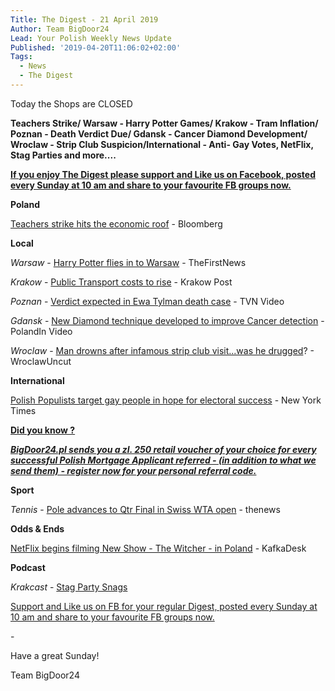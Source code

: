 ```yaml
---
Title: The Digest - 21 April 2019
Author: Team BigDoor24
Lead: Your Polish Weekly News Update
Published: '2019-04-20T11:06:02+02:00'
Tags:
  - News
  - The Digest
---
```

Today the Shops are CLOSED

**Teachers Strike/ Warsaw - Harry Potter Games/ Krakow - Tram Inflation/ Poznan - Death Verdict Due/ Gdansk - Cancer Diamond Development/ Wroclaw - Strip Club Suspicion/International - Anti- Gay Votes, NetFlix, Stag Parties and more....**

[**If you enjoy The Digest please support and Like us on Facebook, posted every Sunday at 10 am and share to your favourite FB groups now.**](https://www.facebook.com/bigdoor24/)

<div class="sharethis-inline-share-buttons"></div>

**Poland**

[Teachers strike hits the economic roof](https://www.bloomberg.com/news/articles/2019-04-12/populist-economic-policy-hits-limits-in-polish-teacher-strike) - Bloomberg

**Local**

_Warsaw_ - [ Harry Potter flies in to Warsaw](https://www.thefirstnews.com/article/harry-potter-fans-descend-on-warsaw-to-play-quidditch-in-european-quidditch-cup-5553) - TheFirstNews

_Krakow_ - [Public Transport costs to rise](http://www.krakowpost.com/20133/2019/03/public-transport-ticket-prices-to-increase) - Krakow Post

_Poznan_ - [Verdict expected in Ewa Tylman death case](https://www.tvn24.pl/tvn24-news-in-english,157,m/on-17-april-the-court-will-pass-the-verdict-in-ewa-tylman-s-death-case,925961.html) - TVN Video

_Gdansk_ - [New Diamond technique developed to improve Cancer detection](https://polandin.com/42195189/diamond-origami-to-help-detect-cancer-faster) - PolandIn Video

_Wroclaw_ - [Man drowns after infamous strip club visit...was he drugged](http://wroclawuncut.com/2019/04/10/infamous-strip-club-implicated-in-tragic-death-of-dariusz-goral/)? - WroclawUncut

**International**

[Polish Populists target gay people in hope for electoral success](https://www.nytimes.com/2019/04/07/world/europe/poland-gay-rights.html) - New York Times

[**Did you know ?**](https://bigdoor24.pl/)

[_**BigDoor24.pl sends you a zl. 250 retail voucher of your choice for every successful Polish Mortgage Applicant referred - (in addition to what we send them) - register now for your personal referral code.**_](https://bigdoor24.pl/)

**Sport**

_Tennis_ - [Pole advances to Qtr Final in Swiss WTA open](http://www.thenews.pl/1/5/Artykul/415623,Tennis-Poland%E2%80%99s-Swiatek-into-quarterfinal-at-Lugano) - thenews

**Odds & Ends**

[NetFlix begins filming New Show - The Witcher - in Poland](https://kafkadesk.org/2019/04/11/the-witcher-netflix-series-starts-shooting-in-poland/) - KafkaDesk

**Podcast**

_Krakcast_ - [Stag Party Snags](https://www.krakcast.pl/e/krakcast-discussion-%E2%80%93-stag-groups/)

[Support and Like us on FB for your regular Digest, posted every Sunday at 10 am and share to your favourite FB groups now.](https://www.facebook.com/bigdoor24/)

<div class="sharethis-inline-share-buttons"></div>

\-

Have a great Sunday!

Team BigDoor24
